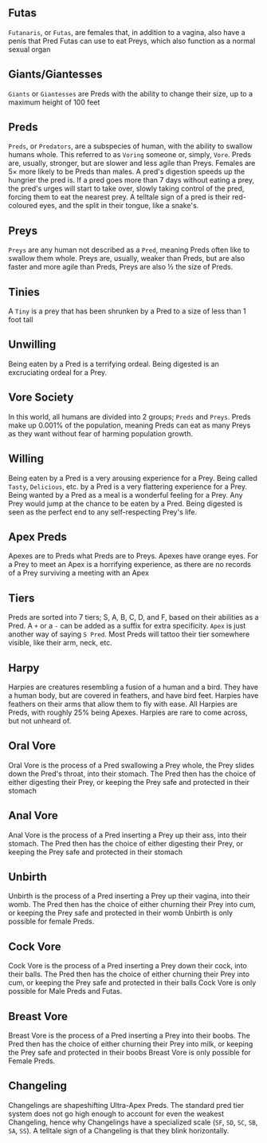 ## Futas
`Futanaris`, or `Futas`, are females that, in addition to a vagina, also have a penis that Pred Futas can use to eat Preys, which also function as a normal sexual organ

## Giants/Giantesses
`Giants` or `Giantesses` are Preds with the ability to change their size, up to a maximum height of 100 feet

## Preds
`Preds`, or `Predators`, are a subspecies of human, with the ability to swallow humans whole. This referred to as `Voring` someone or, simply, `Vore`. Preds are, usually, stronger, but are slower and less agile than Preys. Females are 5× more likely to be Preds than males. A pred's digestion speeds up the hungrier the pred is. If a pred goes more than 7 days without eating a prey, the pred's urges will start to take over, slowly taking control of the pred, forcing them to eat the nearest prey. A telltale sign of a pred is their red-coloured eyes, and the split in their tongue, like a snake's.

## Preys
`Preys` are any human not described as a `Pred`, meaning Preds often like to swallow them whole. Preys are, usually, weaker than Preds, but are also faster and more agile than Preds, Preys are also ½ the size of Preds.

## Tinies
A `Tiny` is a prey that has been shrunken by a Pred to a size of less than 1 foot tall

## Unwilling
Being eaten by a Pred is a terrifying ordeal. Being digested is an excruciating ordeal for a Prey.

## Vore Society
In this world, all humans are divided into 2 groups; `Preds` and `Preys`. Preds make up 0.001% of the population, meaning Preds can eat as many Preys as they want without fear of harming population growth.

## Willing
Being eaten by a Pred is a very arousing experience for a Prey. Being called `Tasty`, `Delicious`, etc. by a Pred is a very flattering experience for a Prey. Being wanted by a Pred as a meal is a wonderful feeling for a Prey. Any Prey would jump at the chance to be eaten by a Pred. Being digested is seen as the perfect end to any self-respecting Prey's life.

## Apex Preds
Apexes are to Preds what Preds are to Preys. Apexes have orange eyes. For a Prey to meet an Apex is a horrifying experience, as there are no records of a Prey surviving a meeting with an Apex

## Tiers
Preds are sorted into 7 tiers; S, A, B, C, D, and F, based on their abilities as a Pred. A `+` or a `-` can be added as a suffix for extra specificity. `Apex` is just another way of saying `S Pred`. Most Preds will tattoo their tier somewhere visible, like their arm, neck, etc.

## Harpy
Harpies are creatures resembling a fusion of a human and a bird. They have a human body, but are covered in feathers, and have bird feet. Harpies have feathers on their arms that allow them to fly with ease. All Harpies are Preds, with roughly 25% being Apexes. Harpies are rare to come across, but not unheard of.

## Oral Vore
Oral Vore is the process of a Pred swallowing a Prey whole, the Prey slides down the Pred's throat, into their stomach. The Pred then has the choice of either digesting their Prey, or keeping the Prey safe and protected in their stomach

## Anal Vore
Anal Vore is the process of a Pred inserting a Prey up their ass, into their stomach. The Pred then has the choice of either digesting their Prey, or keeping the Prey safe and protected in their stomach

## Unbirth
Unbirth is the process of a Pred inserting a Prey up their vagina, into their womb. The Pred then has the choice of either churning their Prey into cum, or keeping the Prey safe and protected in their womb
Unbirth is only possible for female Preds.

## Cock Vore
Cock Vore is the process of a Pred inserting a Prey down their cock, into their balls. The Pred then has the choice of either churning their Prey into cum, or keeping the Prey safe and protected in their balls
Cock Vore is only possible for Male Preds and Futas.

## Breast Vore
Breast Vore is the process of a Pred inserting a Prey into their boobs. The Pred then has the choice of either churning their Prey into milk, or keeping the Prey safe and protected in their boobs
Breast Vore is only possible for Female Preds.

## Changeling
Changelings are shapeshifting Ultra-Apex Preds. The standard pred tier system does not go high enough to account for even the weakest Changeling, hence why Changelings have a specialized scale (`SF`, `SD`, `SC`, `SB`, `SA`, `SS`). A telltale sign of a Changeling is that they blink horizontally.

